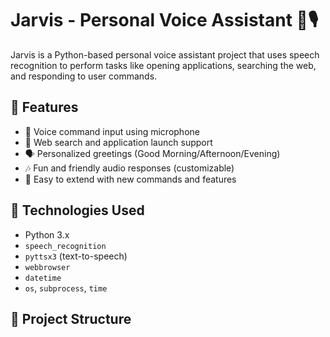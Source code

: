# Jarvis - Personal Voice Assistant 🧠🎙️

Jarvis is a Python-based personal voice assistant project that uses speech recognition to perform tasks like opening applications, searching the web, and responding to user commands.

## 🔧 Features

- 🎤 Voice command input using microphone
- 🔎 Web search and application launch support
- 🗣️ Personalized greetings (Good Morning/Afternoon/Evening)
- 🎶 Fun and friendly audio responses (customizable)
- 🧪 Easy to extend with new commands and features

## 🚀 Technologies Used

- Python 3.x
- `speech_recognition`
- `pyttsx3` (text-to-speech)
- `webbrowser`
- `datetime`
- `os`, `subprocess`, `time`

## 📁 Project Structure

